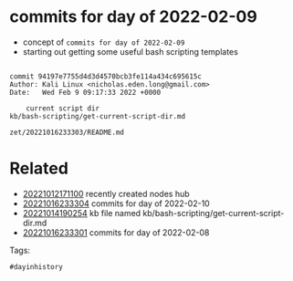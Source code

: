 # commits for day of 2022-02-09

- concept of `commits for day of 2022-02-09`
- starting out getting some useful bash scripting templates

```

commit 94197e7755d4d3d4570bcb3fe114a434c695615c
Author: Kali Linux <nicholas.eden.long@gmail.com>
Date:   Wed Feb 9 09:17:33 2022 +0000

    current script dir
kb/bash-scripting/get-current-script-dir.md
```

` zet/20221016233303/README.md `

# Related

- [20221012171100](/zet/20221012171100/README.md) recently created nodes hub
- [20221016233304](/zet/20221016233304/README.md) commits for day of 2022-02-10
- [20221014190254](/zet/20221014190254/README.md) kb file named kb/bash-scripting/get-current-script-dir.md
- [20221016233301](/zet/20221016233301/README.md) commits for day of 2022-02-08

Tags:

    #dayinhistory
